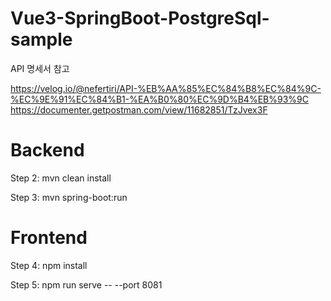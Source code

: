 # Vue3-SpringBoot-PostgreSql-sample

API 명세서 참고

https://velog.io/@nefertiri/API-%EB%AA%85%EC%84%B8%EC%84%9C-%EC%9E%91%EC%84%B1-%EA%B0%80%EC%9D%B4%EB%93%9C
https://documenter.getpostman.com/view/11682851/TzJvex3F

# Backend

Step 2: mvn clean install

Step 3: mvn spring-boot:run

# Frontend

Step 4: npm install

Step 5: npm run serve -- --port 8081

